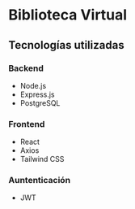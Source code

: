 # Biblioteca Virtual

## Tecnologías utilizadas

### Backend
* Node.js
* Express.js
* PostgreSQL

### Frontend
* React
* Axios
* Tailwind CSS

### Auntenticación
* JWT